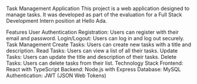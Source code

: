 Task Management Application
This project is a web application designed to manage tasks. It was developed as part of the evaluation for a Full Stack Development Intern position at Hello Ada.

Features
User Authentication
Registration: Users can register with their email and password.
Login/Logout: Users can log in and log out securely.
Task Management
Create Tasks: Users can create new tasks with a title and description.
Read Tasks: Users can view a list of all their tasks.
Update Tasks: Users can update the title and description of their tasks.
Delete Tasks: Users can delete tasks from their list.
Technology Stack
Frontend: React with TypeScript
Backend: Node.js with Express
Database: MySQL
Authentication: JWT (JSON Web Tokens)
